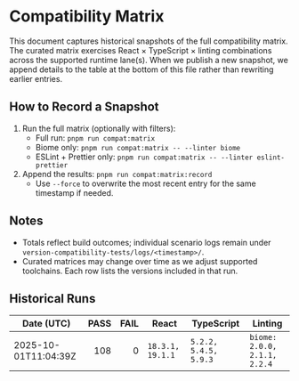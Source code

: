 # Compatibility Matrix

This document captures historical snapshots of the full compatibility matrix. The curated matrix exercises React × TypeScript × linting combinations across the supported runtime lane(s). When we publish a new snapshot, we append details to the table at the bottom of this file rather than rewriting earlier entries.

## How to Record a Snapshot

1. Run the full matrix (optionally with filters):
   - Full run: `pnpm run compat:matrix`
   - Biome only: `pnpm run compat:matrix -- --linter biome`
   - ESLint + Prettier only: `pnpm run compat:matrix -- --linter eslint-prettier`
2. Append the results: `pnpm run compat:matrix:record`
   - Use `--force` to overwrite the most recent entry for the same timestamp if needed.

## Notes

- Totals reflect build outcomes; individual scenario logs remain under `version-compatibility-tests/logs/<timestamp>/`.
- Curated matrices may change over time as we adjust supported toolchains. Each row lists the versions included in that run.

## Historical Runs

| Date (UTC)           | PASS | FAIL | React            | TypeScript            | Linting                                 |
| -------------------- | ---: | ---: | ---------------- | --------------------- | ---------------------------------------- |
| 2025-10-01T11:04:39Z |  108 |    0 | `18.3.1, 19.1.1` | `5.2.2, 5.4.5, 5.9.3` | `biome: 2.0.0, 2.1.1, 2.2.4`            |
